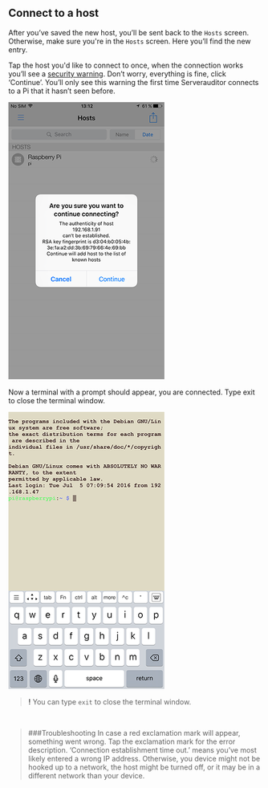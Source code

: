 ## Connect to a host

After you’ve saved the new host, you’ll be sent back to the `Hosts` screen. Otherwise, make sure you're in the `Hosts` screen. Here you’ll find the new entry.

Tap the host you'd like to connect to once, when the connection works you’ll see a [security warning](http://www.lysium.de/blog/index.php?/archives/186-How-to-get-ssh-server-fingerprint-information.html). Don’t worry, everything is fine, click ‘Continue’. You’ll only see this warning the first time Serverauditor connects to a Pi that it hasn’t seen before.

![Serverauditor ‘Security warning’](images/ssh-ios-warning.png)

Now a terminal with a prompt should appear, you are connected. Type exit to close the terminal window.

![Serverauditor Terminal](images/ssh-ios-window.png)

> **!** You can type `exit` to close the terminal window.

<br>

> ###Troubleshooting
> In case a red exclamation mark will appear, something went wrong. Tap the exclamation mark for the error description. ‘Connection establishment time out.’  means you’ve most likely entered a wrong IP address. Otherwise, you device might not be hooked up to a network, the host might be turned off, or it may be in a different network than your device.
